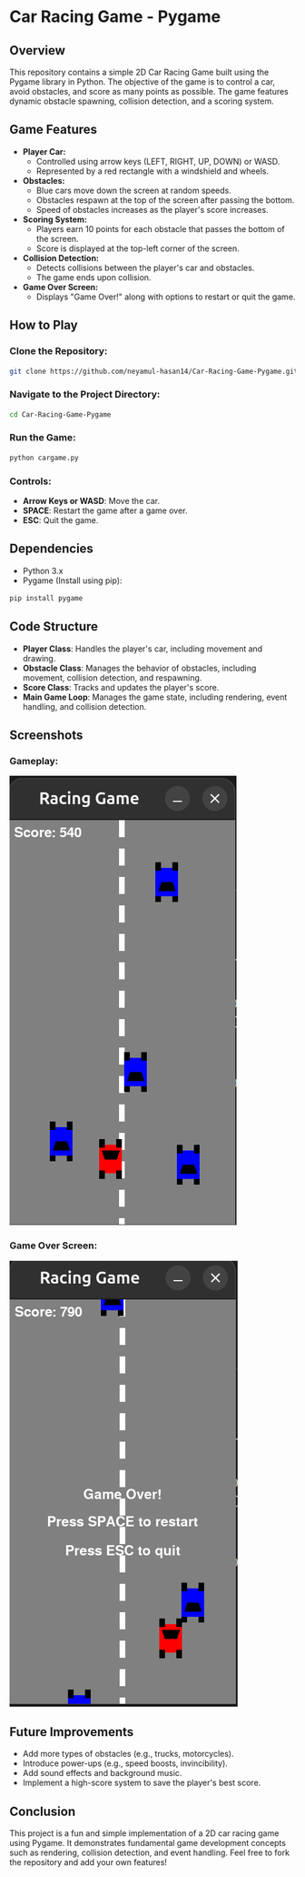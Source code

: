 # Car Racing Game - Pygame

## Overview
This repository contains a simple 2D Car Racing Game built using the Pygame library in Python. The objective of the game is to control a car, avoid obstacles, and score as many points as possible. The game features dynamic obstacle spawning, collision detection, and a scoring system.

## Game Features
- **Player Car:**
  - Controlled using arrow keys (LEFT, RIGHT, UP, DOWN) or WASD.
  - Represented by a red rectangle with a windshield and wheels.
- **Obstacles:**
  - Blue cars move down the screen at random speeds.
  - Obstacles respawn at the top of the screen after passing the bottom.
  - Speed of obstacles increases as the player's score increases.
- **Scoring System:**
  - Players earn 10 points for each obstacle that passes the bottom of the screen.
  - Score is displayed at the top-left corner of the screen.
- **Collision Detection:**
  - Detects collisions between the player's car and obstacles.
  - The game ends upon collision.
- **Game Over Screen:**
  - Displays "Game Over!" along with options to restart or quit the game.

## How to Play
### Clone the Repository:
```bash
git clone https://github.com/neyamul-hasan14/Car-Racing-Game-Pygame.git
```
### Navigate to the Project Directory:
```bash
cd Car-Racing-Game-Pygame
```
### Run the Game:
```bash
python cargame.py
```
### Controls:
- **Arrow Keys or WASD**: Move the car.
- **SPACE**: Restart the game after a game over.
- **ESC**: Quit the game.

## Dependencies
- Python 3.x
- Pygame (Install using pip):
```bash
pip install pygame
```

## Code Structure
- **Player Class**: Handles the player's car, including movement and drawing.
- **Obstacle Class**: Manages the behavior of obstacles, including movement, collision detection, and respawning.
- **Score Class**: Tracks and updates the player's score.
- **Main Game Loop**: Manages the game state, including rendering, event handling, and collision detection.

## Screenshots

### Gameplay:
![Gameplay Screenshot](https://github.com/neyamul-hasan14/Car-Racing-Game---Pygame/blob/main/Screenshot%20Sample/GamePlay.png)

### Game Over Screen:
![Game Over Screenshot](https://github.com/neyamul-hasan14/Car-Racing-Game---Pygame/blob/main/Screenshot%20Sample/GameOver.png)


## Future Improvements
- Add more types of obstacles (e.g., trucks, motorcycles).
- Introduce power-ups (e.g., speed boosts, invincibility).
- Add sound effects and background music.
- Implement a high-score system to save the player's best score.

## Conclusion
This project is a fun and simple implementation of a 2D car racing game using Pygame. It demonstrates fundamental game development concepts such as rendering, collision detection, and event handling. Feel free to fork the repository and add your own features!

